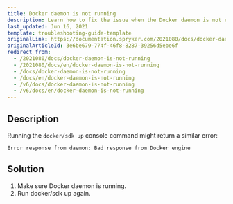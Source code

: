```yaml
---
title: Docker daemon is not running
description: Learn how to fix the issue when the Docker daemon is not running
last_updated: Jun 16, 2021
template: troubleshooting-guide-template
originalLink: https://documentation.spryker.com/2021080/docs/docker-daemon-is-not-running
originalArticleId: 3e6be679-774f-46f8-8287-39256d5ebe6f
redirect_from:
  - /2021080/docs/docker-daemon-is-not-running
  - /2021080/docs/en/docker-daemon-is-not-running
  - /docs/docker-daemon-is-not-running
  - /docs/en/docker-daemon-is-not-running
  - /v6/docs/docker-daemon-is-not-running
  - /v6/docs/en/docker-daemon-is-not-running
---
```


## Description
Running the `docker/sdk up` console command might return a similar error:

```
Error response from daemon: Bad response from Docker engine
```

## Solution
1. Make sure Docker daemon is running.
2. Run docker/sdk up again.
